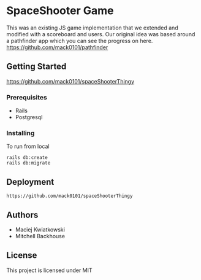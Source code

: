 # SpaceShooter Game

This was an existing JS game implementation that we extended and modified with a scoreboard and users. Our original idea was based around a pathfinder app which you can see the progress on here.
https://github.com/mack0101/pathfinder

## Getting Started

https://github.com/mack0101/spaceShooterThingy

### Prerequisites

* Rails
* Postgresql

### Installing

To run from local

```
rails db:create
rails db:migrate
```

## Deployment

~~~
https://github.com/mack0101/spaceShooterThingy
~~~

## Authors

- Maciej Kwiatkowski
- Mitchell Backhouse

## License

This project is licensed under MIT